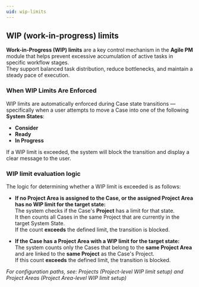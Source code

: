 ```yaml
---
uid: wip-limits
---
```


## WIP (work-in-progress) limits

**Work-in-Progress (WIP) limits** are a key control mechanism in the **Agile PM** module that helps prevent excessive accumulation of active tasks in specific workflow stages.  
They support balanced task distribution, reduce bottlenecks, and maintain a steady pace of execution.

### When WIP Limits Are Enforced

WIP limits are automatically enforced during Case state transitions — specifically when a user attempts to move a Case into one of the following **System States**:

- **Consider**
- **Ready**
- **In Progress**

If a WIP limit is exceeded, the system will block the transition and display a clear message to the user.


### WIP limit evaluation logic

The logic for determining whether a WIP limit is exceeded is as follows:

- **If no Project Area is assigned to the Case, or the assigned Project Area has no WIP limit for the target state:**  
  The system checks if the Case's **Project** has a limit for that state.  
  It then counts all Cases in the same Project that are currently in the target System State.  
  If the count **exceeds** the defined limit, the transition is blocked.

- **If the Case has a Project Area with a WIP limit for the target state:**  
  The system counts only the Cases that belong to the **same Project Area** and are linked to the **same Project** as the Case's Project.  
  If this count **exceeds** the defined limit, the transition is blocked.

*For configuration paths, see: Projects (Project-level WIP limit setup) and Project Areas (Project Area-level WIP limit setup)*
